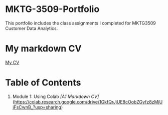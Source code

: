 # MKTG-3509-Portfolio
This portfolio includes the class assignments I completed for MKTG3509 Customer Data Analytics. 
# My markdown CV
[My CV](https://colab.research.google.com/drive/1GkfQrJjUE8cOobZGyfz8zMjUjFsCwnB_?usp=sharing)
# Table of Contents
1. Module 1: Using Colab
  *[A1 Markdown CV]*(https://colab.research.google.com/drive/1GkfQrJjUE8cOobZGyfz8zMjUjFsCwnB_?usp=sharing)
